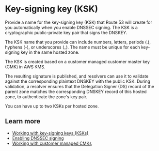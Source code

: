 # Key\-signing key \(KSK\)<a name="dnssec-signing-enable-ksk"></a>

Provide a name for the key\-signing key \(KSK\) that Route 53 will create for you automatically when you enable DNSSEC signing\. The KSK is a cryptographic public\-private key pair that signs the DNSKEY\. 

The KSK name that you provide can include numbers, letters, periods \(\.\), hyphens \(\-\), or underscores \(\_\)\. The name must be unique for each key\-signing key in the same hosted zone\.

The KSK is created based on a customer managed customer master key \(CMK\) in AWS KMS\.

The resulting signature is published, and resolvers can use it to validate against the corresponding plaintext DNSKEY with the public KSK\. During validation, a resolver ensures that the Delegation Signer \(DS\) record of the parent zone matches the corresponding DNSKEY record of this hosted zone, to authenticate the zone's key pair\.

You can have up to two KSKs per hosted zone\.

## Learn more<a name="dnssec-signing-enable-ksk-learn-more"></a>
+ [ Working with key\-signing keys \(KSKs\)](https://docs.aws.amazon.com/Route53/latest/DeveloperGuide/dns-configuring-dnssec-ksk.html)
+ [ Enabling DNSSEC signing](https://docs.aws.amazon.com/Route53/latest/DeveloperGuide/dns-configuring-dnssec-enable-signing.html)
+ [ Working with customer managed CMKs](https://docs.aws.amazon.com/Route53/latest/DeveloperGuide/dns-configuring-dnssec-cmk-requirements.html)